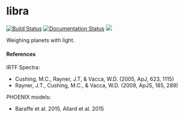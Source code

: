 # libra

[![Build Status](https://travis-ci.org/bmorris3/libra.svg?branch=master)](https://travis-ci.org/bmorris3/libra) 
[![Documentation Status](https://readthedocs.org/projects/libra/badge/?version=latest)](http://libra.readthedocs.io/?badge=latest)
[![](http://img.shields.io/badge/powered%20by-AstroPy-orange.svg?style=flat)](http://www.astropy.org/)

Weighing planets with light.


#### References 

IRTF Spectra: 

* Cushing, M.C., Rayner, J.T, & Vacca, W.D. (2005, ApJ, 623, 1115) 
* Rayner, J.T., Cushing, M.C., & Vacca, W.D. (2009, ApJS, 185, 289) 

PHOENIX models: 

* Baraffe et al. 2015, Allard et al. 2015
